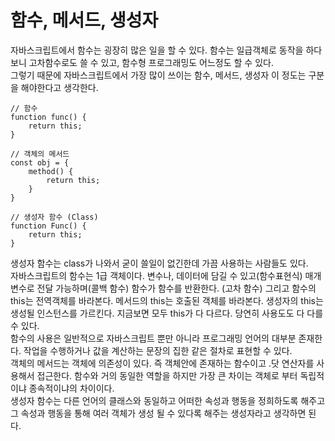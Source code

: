 # 함수, 메서드, 생성자

자바스크립트에서 함수는 굉장히 많은 일을 할 수 있다. 함수는 일급객체로 동작을 하다보니 고차함수로도 쓸 수 있고, 함수형 프로그래밍도 어느정도 할 수 있다.  
그렇기 때문에 자바스크립트에서 가장 많이 쓰이는 함수, 메서드, 생성자 이 정도는 구분을 해야한다고 생각한다.

```
// 함수
function func() {
    return this;
}

// 객체의 메서드
const obj = {
    method() {
        return this;
    }
}

// 생성자 함수 (Class)
function Func() {
    return this;
}
```

생성자 함수는 class가 나와서 굳이 쓸일이 없긴한데 가끔 사용하는 사람들도 있다.  
자바스크립트의 함수는 1급 객체이다. 변수나, 데이터에 담길 수 있고(함수표현식) 매개변수로 전달 가능하며(콜백 함수) 함수가 함수를 반환한다. (고차 함수) 그리고 함수의 this는 전역객체를 바라본다. 메서드의 this는 호출된 객체를 바라본다. 생성자의 this는 생성될 인스턴스를 가르킨다. 지금보면 모두 this가 다 다르다. 당연히 사용도도 다 다를 수 있다.  
함수의 사용은 일반적으로 자바스크립트 뿐만 아니라 프로그래밍 언어의 대부분 존재한다. 작업을 수행하거나 값을 계산하는 문장의 집한 같은 절차로 표현할 수 있다.  
객체의 메서드는 객체에 의존성이 있다. 즉 객체안에 존재하는 함수이고 .닷 연산자를 사용해서 접근한다. 함수와 거의 동일한 역할을 하지만 가장 큰 차이는 객체로 부터 독립적이냐 종속적이냐의 차이이다.  
생성자 함수는 다른 언어의 클래스와 동일하고 어떠한 속성과 행동을 정희하도록 해주고 그 속성과 행동을 통해 여러 객체가 생성 될 수 있다록 해주는 생성자라고 생각하면 된다.
